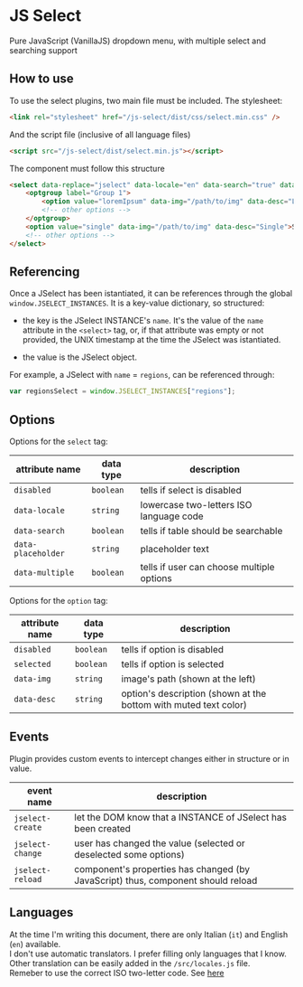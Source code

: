 # JS Select

Pure JavaScript (VanillaJS) dropdown menu, with multiple select and searching support

## How to use
To use the select plugins, two main file must be included.
The stylesheet:
```html
<link rel="stylesheet" href="/js-select/dist/css/select.min.css" />
```
And the script file (inclusive of all language files)
```html
<script src="/js-select/dist/select.min.js"></script>
```
The component must follow this structure
```html
<select data-replace="jselect" data-locale="en" data-search="true" data-multiple="false" data-placeholder="Choose">
    <optgroup label="Group 1">
        <option value="loremIpsum" data-img="/path/to/img" data-desc="Lorem ipsum">Lorem ipsum</option>
        <!-- other options -->
    </optgroup>
    <option value="single" data-img="/path/to/img" data-desc="Single">Single</option>
    <!-- other options -->
</select>
```

## Referencing
Once a JSelect has been istantiated, it can be references through the global `window.JSELECT_INSTANCES`.
It is a key-value dictionary, so structured:

* the key is the JSelect INSTANCE's `name`. It's the value of the `name` attribute in the `<select>` tag, or, if that attribute was empty or not provided, the UNIX timestamp at the time the JSelect was istantiated.

* the value is the JSelect object.

For example, a JSelect with `name` = `regions`, can be referenced through:

```javascript
var regionsSelect = window.JSELECT_INSTANCES["regions"];
```

## Options
Options for the `select` tag:

| attribute name | data type | description |
| -------------- | ----------| ----------- |
| `disabled` | `boolean` | tells if select is disabled |
| `data-locale` | `string` | lowercase two-letters ISO language code |
| `data-search` | `boolean` | tells if table should be searchable |
| `data-placeholder` | `string` | placeholder text |
| `data-multiple` | `boolean` | tells if user can choose multiple options |

Options for the `option` tag:

| attribute name | data type | description |
| -------------- | --------- | ----------- |
| `disabled` | `boolean` | tells if option is disabled |
| `selected` | `boolean` | tells if option is selected |
| `data-img` | `string` | image's path (shown at the left) |
| `data-desc` | `string` | option's description (shown at the bottom with muted text color)

## Events
Plugin provides custom events to intercept changes either in structure or in value.

| event name | description |
| ---------- | ---------------- |
| `jselect-create` | let the DOM know that a INSTANCE of JSelect has been created |
| `jselect-change` | user has changed the value (selected or deselected some options) |
| `jselect-reload` | component's properties has changed (by JavaScript) thus, component should reload |

## Languages
At the time I'm writing this document, there are only Italian (`it`) and English (`en`) available.<br/>
I don't use automatic translators. I prefer filling only languages that I know.<br/>
Other translation can be easily added in the `/src/locales.js` file.<br/>
Remeber to use the correct ISO two-letter code. See <a href="https://www.loc.gov/standards/iso639-2/php/code_list.php">here</a>